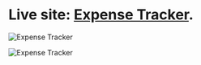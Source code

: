 # Live site: [Expense Tracker](https://by-expense-tracker.netlify.app/).
![Expense Tracker](https://i.imgur.com/ufvqps7.png)

![Expense Tracker](https://i.imgur.com/NrjtSzw.png)
